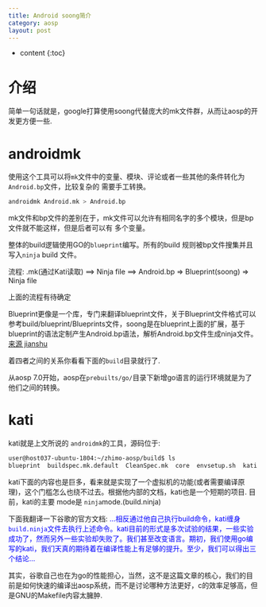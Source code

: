 ```yaml
---
title: Android soong简介
category: aosp
layout: post
---
```

* content
{:toc}

# 介绍
简单一句话就是，google打算使用soong代替庞大的mk文件群，从而让aosp的开发更方便一些.

# androidmk
使用这个工具可以将`mk`文件中的变量、模块、评论或者一些其他的条件转化为`Android.bp`文件，比较复杂的
需要手工转换。

```bash
androidmk Android.mk > Android.bp
```
mk文件和bp文件的差别在于，mk文件可以允许有相同名字的多个模块，但是bp文件就不能这样，但是后者可以有 多个变量。

整体的build逻辑使用GO的`blueprint`编写。所有的build 规则被bp文件搜集并且写入`ninja` build 文件。

流程: .mk(通过Kati读取) ==> Ninja file ==> Android.bp  => Blueprint(soong) => Ninja file

上面的流程有待确定

Blueprint更像是一个库，专门来翻译blueprint文件，关于Blueprint文件格式可以参考build/blueprint/Blueprints文件，soong是在blueprint上面的扩展，基于blueprint的语法定制产生Android.bp语法，解析Android.bp文件生成ninja文件。
[来源 jianshu](https://www.jianshu.com/p/80013a768a45)

着四者之间的关系你看看下面的`build`目录就行了.

从aosp 7.0开始，aosp在`prebuilts/go/`目录下新增go语言的运行环境就是为了他们之间的转换。

# kati
kati就是上文所说的 `androidmk`的工具，源码位于:
```bash
user@host037-ubuntu-1804:~/zhimo-aosp/build$ ls
blueprint  buildspec.mk.default  CleanSpec.mk  core  envsetup.sh  kati  make  soong  target  tools
```
kati下面的内容也是巨多，看来就是实现了一个虚拟机的功能(或者需要编译原理)，这个门槛怎么也绕不过去。根据他内部的文档，kati也是一个短期的项目.
目前，kati的主要 mode是 `ninja`mode.(build.ninja)

下面我翻译一下谷歌的官方文档:
<font color = "blue"> ...相反通过他自己执行build命令，kati缠身`build.ninja`文件去执行上述命令。kati目前的形式是多次试验的结果，一些实验成功了，然而另外一些实验却失败了。我们甚至改变语言。期初，我们使用go编写的kati，我们天真的期待着在编译性能上有足够的提升。至少，我们可以得出三个结论...</font>

其实，谷歌自己也在为go的性能担心，当然，这不是这篇文章的核心，我们的目前是如何快速的编译出aosp系统，而不是讨论哪种方法更好，c的效率足够高，但是GNU的Makefile内容太臃肿.
